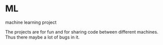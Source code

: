 # ML
machine learning project

The projects are for fun and for sharing code between different machines.
Thus there maybe a lot of bugs in it.
